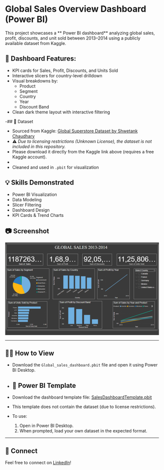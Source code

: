 # Global Sales Overview Dashboard (Power BI)

This project showcases a ** Power BI dashboard** analyzing global sales, profit, discounts, and unit sold between 2013–2014 using a publicly available dataset from Kaggle.

## 📌 Dashboard Features:
- KPI cards for Sales, Profit, Discounts, and Units Sold
- Interactive slicers for country-level drilldown
- Visual breakdowns by:
  - Product
  - Segment
  - Country
  - Year
  - Discount Band
- Clean dark theme layout with interactive filtering


-## 📂 Dataset

- Sourced from Kaggle: [Global Superstore Dataset by Shwetank Chaudhary](https://www.kaggle.com/datasets/shwetankchaudhary/power-bi-sample-data)
- ⚠️ *Due to licensing restrictions (Unknown License), the dataset is not included in this repository.*
- Please download it directly from the Kaggle link above (requires a free Kaggle account).
-
- Cleaned and used in `.pbit` for visualization

## 💡 Skills Demonstrated
- Power BI Visualization 
- Data Modeling
- Slicer Filtering
- Dashboard Design 
- KPI Cards & Trend Charts

## 📷 Screenshot

![Dashboard Screenshot](dashboard.png)

---

## 👩‍💻 How to View
- Download the `Global_sales_dashboard.pbit` file and open it using Power BI Desktop.
- ## 📁 Power BI Template

- Download the dashboard template file: [SalesDashboardTemplate.pbit](.Global_sales_dashboard.pbit)
- This template does not contain the dataset (due to license restrictions).
- To use:
  1. Open in Power BI Desktop.
  2. When prompted, load your own dataset in the expected format.


---

## 🔗 Connect
Feel free to connect on [LinkedIn](https://www.linkedin.com/in/priya-shaji-426001280/)!


